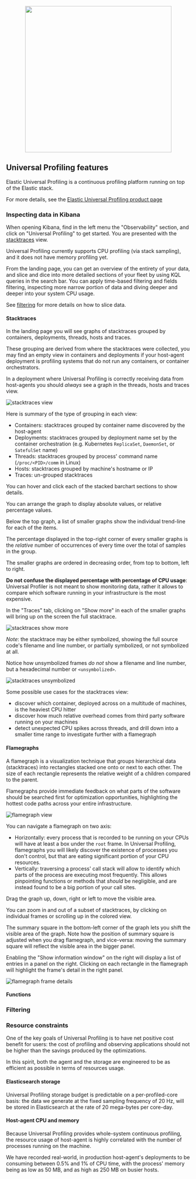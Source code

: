 <center><img src="https://elastic.github.io/universal-profiling-documentation/img/logo.png"  width="400" height="400"></center>

## Universal Profiling features

Elastic Universal Profiling is a continuous profiling platform running on top of the Elastic stack.

For more details, see
the [Elastic Universal Profiling product page](https://www.elastic.co/observability/ebpf-continuous-code-profiling)

### Inspecting data in Kibana

When opening Kibana, find in the left menu the "Observability" section, and click on "Universal Profiling" to get
started. You are presented with the [stacktraces](#stacktraces) view.

Universal Profiling currently supports CPU profiling (via stack sampling), and it does not have memory profiling yet.

From the landing page, you can get an overview of the entirety of your data, and slice and dice into more detailed
sections of your fleet by using KQL queries in the search bar. You can apply time-based filtering and fields filtering,
inspecting more narrow portion of data and diving deeper and deeper into your system CPU usage.

See [filtering](TODO) for more details on how to slice data.

#### Stacktraces

In the landing page you will see graphs of stacktraces grouped by containers, deployments, threads, hosts and
traces.

These grouping are derived from where the stacktraces were collected, you may find an empty view in containers and
deployments if your host-agent deployment is profiling systems that do not run any containers, or container
orchestrators.

In a deployment where Universal Profiling is correctly receiving data from host-agents you should _always_ see a graph
in the threads, hosts and traces view.

![stacktraces view](./img/stacktraces-default-view.png)

Here is summary of the type of grouping in each view:

* Containers: stacktraces grouped by container name discovered by the host-agent
* Deployments: stacktraces grouped by deployment name set by the container orchestration (e.g. Kubernetes `ReplicaSet`,
  `DaemonSet`, or `SatefulSet` name)
* Threads: stacktraces grouped by process' command name (`/proc/<PID>/comm` in Linux)
* Hosts: stacktraces grouped by machine's hostname or IP
* Traces: un-grouped stacktraces

You can hover and click each of the stacked barchart sections to show details.

You can arrange the graph to display absolute values, or relative percentage values.

Below the top graph, a list of smaller graphs show the individual trend-line for each of the items.

The percentage displayed in the top-right corner of every smaller graphs is the _relative_ number of occurrences of
every time over the total of samples in the group.

The smaller graphs are ordered in decreasing order, from top to bottom, left to right.

**Do not confuse the displayed percentage with percentage of CPU usage**: Universal Profiler is not meant to show
monitoring data, rather it allows to compare which software running in your infrastructure is the most expensive.

In the "Traces" tab, clicking on "Show more" in each of the smaller graphs will bring up on the screen the full
stacktrace.

![stacktraces show more](./img/stacktraces-detailed-view.png)

_Note_: the stacktrace may be either symbolized, showing the full source code's filename and line number, or partially
symbolized, or not symbolized at all.

Notice how unsymbolized frames _do not_ show a filename and line number, but a hexadecimal number or `<unsymbolized>`.

![stacktraces unsymbolized](./img/stacktraces-unsymbolized-view.png)

Some possible use cases for the stacktraces view:

* discover which container, deployed across on a multitude of machines, is the heaviest CPU hitter
* discover how much relative overhead comes from third party software running on your machines
* detect unexpected CPU spikes across threads, and drill down into a smaller time range to investigate further with a
  flamegraph

#### Flamegraphs

A flamegraph is a visualization technique that groups hierarchical data (stacktraces) into rectangles stacked one onto
or next to each other. The size of each rectangle represents the relative weight of a children compared to the parent.

Flamegraphs provide immediate feedback on what parts of the software should be searched first for optimization
opportunities, highlighting the hottest code paths across your entire infrastructure.

![flamegraph view](./img/flamegraph-default-view.png)

You can navigate a flamegraph on two axis:

* Horizontally: every process that is recorded to be running on your CPUs will have at least a box under the `root`
  frame. In Universal Profiling, flamegraphs you will likely discover the existence of processes you don't control, but
  that are eating significant portion of your CPU resources.
* Vertically: traversing a process' call stack will allow to identify which parts of the process are executing most
  frequently. This allows pinpointing functions or methods that _should_ be negligible, and are instead found to be a
  big portion of your call sites.

Drag the graph up, down, right or left to move the visible area.

You can zoom in and out of a subset of stacktraces, by clicking on individual frames or scrolling up in the colored view.

The summary square in the bottom-left corner of the graph lets you shift the visible area of the graph.
Note how the position of summary square is adjusted when you drag flamegraph, and vice-versa: moving the summary square
will reflect the visible area in the bigger panel.

Enabling the "Show information window" on the right will display a list of entries in a panel on the right.
Clicking on each rectangle in the flamegraph will highlight the frame's detail in the right panel.

![flamegraph frame details](./img/flamegraph-detailed-view.png)

#### Functions

### Filtering

### Resource constraints

One of the key goals of Universal Profiling is to have net positive cost benefit for users: the cost of profiling and
observing applications should not be higher than the savings produced by the optimizations.

In this spirit, both the agent and the storage are engineered to be as efficient as possible in terms of resources
usage.

#### Elasticsearch storage

Universal Profiling storage budget is predictable on a per-profiled-core basis: the data we generate at the fixed
sampling frequency of 20 Hz, will be stored in Elasticsearch at the rate of 20 mega-bytes per core-day.

#### Host-agent CPU and memory

Because Universal Profiling provides whole-system continuous profiling, the resource usage of host-agent is highly
correlated with the number of processes running on the machine.

We have recorded real-world, in production host-agent's deployments to be consuming between 0.5% and 1% of CPU time,
with the process' memory being as low as 50 MB, and as high as 250 MB on busier hosts.
